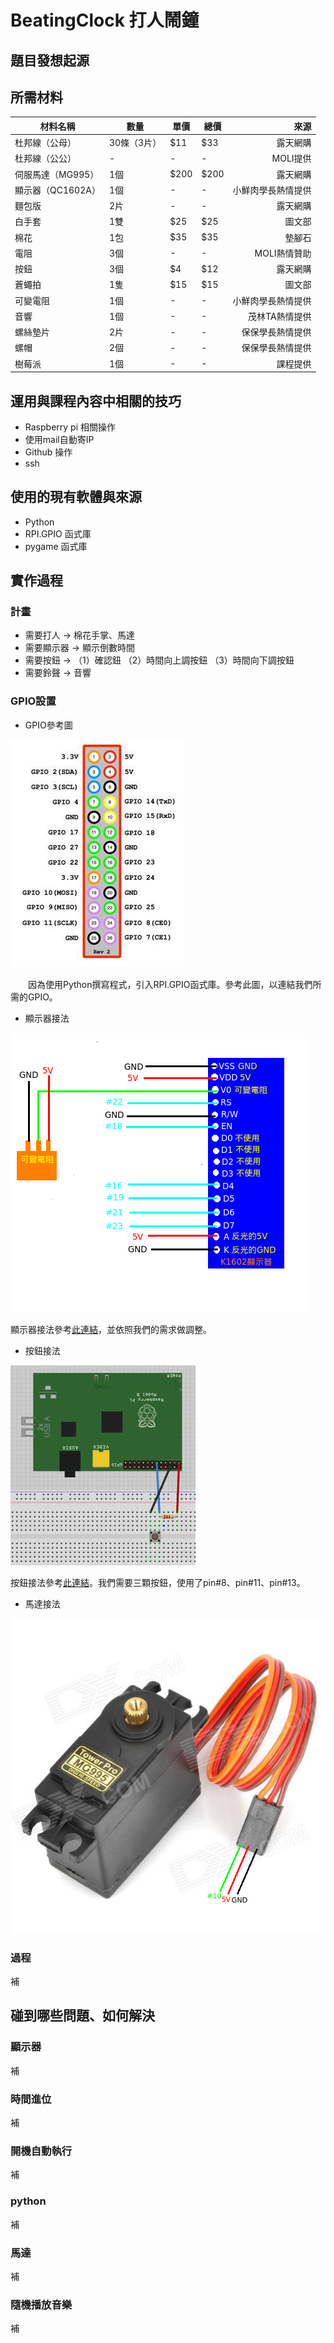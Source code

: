 # BeatingClock 打人鬧鐘

## 題目發想起源


## 所需材料
 材料名稱 | 數量 | 單價 | 總價 | 來源
------------ | ------------- | -------------| -------------| -------------:|
杜邦線（公母）|			30條（3片）|			$11|			$33|			露天網購|
杜邦線（公公）|			-|			-|			-|			MOLI提供|
伺服馬達（MG995）|			1個|			$200|			$200|			露天網購|
顯示器（QC1602A）|			1個|			-|			-|			小鮮肉學長熱情提供|
麵包版|			2片|			-|			-|			露天網購|
白手套|			1雙|			$25|			$25|		  圖文部|
棉花|			1包|			$35|			$35|			墊腳石|
電阻|			3個|			-|			-|			MOLI熱情贊助|
按鈕|			3個|			$4|			$12|			露天網購|
蒼蠅拍|			1隻|			$15|			$15|			圖文部|
可變電阻|			1個|			-|			-|			小鮮肉學長熱情提供|
音響|			1個|			-|			-|			茂林TA熱情提供|
螺絲墊片|			2片|			-|			-|			保保學長熱情提供|
螺帽|			2個|			-|			-|			保保學長熱情提供|
樹莓派|			1個|			-|			-|			課程提供|

## 運用與課程內容中相關的技巧
 - Raspberry pi 相關操作
 - 使用mail自動寄IP
 - Github 操作
 - ssh

## 使用的現有軟體與來源
 - Python
 - RPI.GPIO 函式庫
 - pygame 函式庫



## 實作過程
### 計畫
 - 需要打人 -> 棉花手掌、馬達
 - 需要顯示器 -> 顯示倒數時間
 - 需要按鈕 -> （1）確認鈕 （2）時間向上調按鈕 （3）時間向下調按鈕
 - 需要鈴聲 -> 音響
### GPIO設置
 - GPIO參考圖

 ![GPIO](https://github.com/NCNU-OpenSource/BeatingClock/raw/master/GPIO參考.png)

　　因為使用Python撰寫程式，引入RPI.GPIO函式庫。參考此圖，以連結我們所需的GPIO。
 - 顯示器接法

 ![顯示器](https://github.com/NCNU-OpenSource/BeatingClock/raw/master/顯示器連結.png)

 顯示器接法參考[此連結](http://raspberrypi.powersbrewery.com/project-10-16x2-lcd-alarm-clock-with-buzzer)，並依照我們的需求做調整。
 - 按鈕接法

 ![按鈕](https://github.com/NCNU-OpenSource/BeatingClock/raw/master/按鈕連結.jpg)

 按鈕接法參考[此連結](https://sites.google.com/site/raspberrypidiy/basic/gpioinput)。我們需要三顆按鈕，使用了pin#8、pin#11、pin#13。
 - 馬達接法

  ![馬達](https://github.com/NCNU-OpenSource/BeatingClock/raw/master/馬達連結.png)

### 過程
補


## 碰到哪些問題、如何解決
### 顯示器
補
### 時間進位
補
### 開機自動執行
補
### python
補
### 馬達
補
### 隨機播放音樂
補
